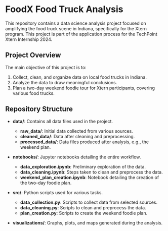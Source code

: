 # FoodX Food Truck Analysis

This repository contains a data science analysis project focused on amplifying the food truck scene in Indiana, specifically for the Xtern program. This project is part of the application process for the TechPoint Xtern Internship 2024.

## Project Overview

The main objective of this project is to:
1. Collect, clean, and organize data on local food trucks in Indiana.
2. Analyze the data to draw meaningful conclusions.
3. Plan a two-day weekend foodie tour for Xtern participants, covering various food trucks.

## Repository Structure

- **data/**: Contains all data files used in the project.
  - **raw_data/**: Initial data collected from various sources.
  - **cleaned_data/**: Data after cleaning and preprocessing.
  - **processed_data/**: Data files produced after analysis, e.g., the weekend plan.

- **notebooks/**: Jupyter notebooks detailing the entire workflow.
  - **data_exploration.ipynb**: Preliminary exploration of the data.
  - **data_cleaning.ipynb**: Steps taken to clean and preprocess the data.
  - **weekend_plan_creation.ipynb**: Notebook detailing the creation of the two-day foodie plan.

- **src/**: Python scripts used for various tasks.
  - **data_collection.py**: Scripts to collect data from selected sources.
  - **data_cleaning.py**: Scripts to clean and preprocess the data.
  - **plan_creation.py**: Scripts to create the weekend foodie plan.

- **visualizations/**: Graphs, plots, and maps generated during the analysis.

